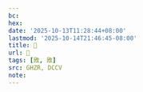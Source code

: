 ```yaml
---
bc:
hex:
date: '2025-10-13T11:28:44+08:00'
lastmod: '2025-10-14T21:46:45-08:00'
title: 󰞟
url: 󰞟
tags: [敃, 敃]
src: GHZR, DCCV
note:
---
```

